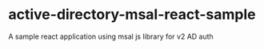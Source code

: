 # active-directory-msal-react-sample
A sample react application using msal js library for v2 AD auth
